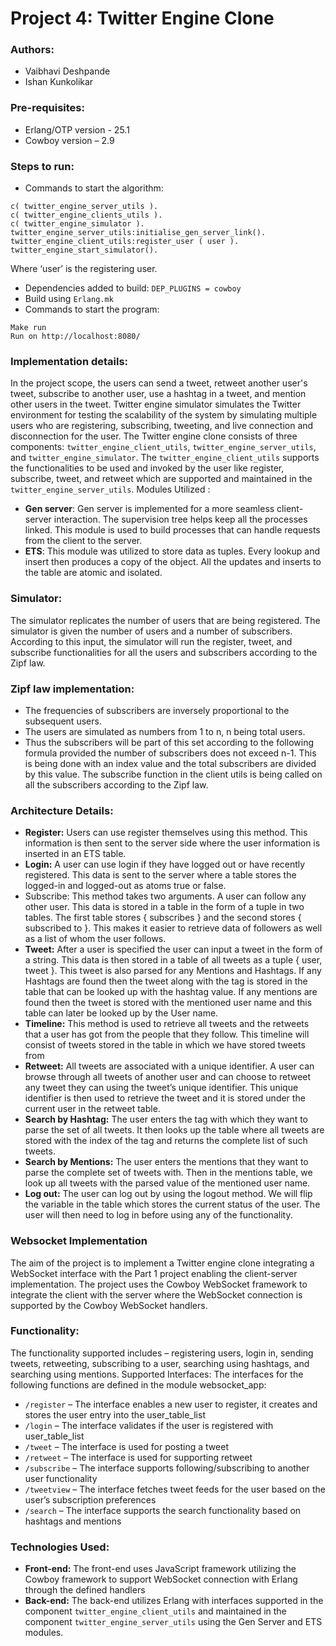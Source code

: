 # Project 4: Twitter Engine Clone

### Authors:
* Vaibhavi Deshpande
* Ishan Kunkolikar
### Pre-requisites:
* Erlang/OTP version - 25.1
* Cowboy version – 2.9
### Steps to run:
* Commands to start the algorithm:
``` 
c( twitter_engine_server_utils ).
c( twitter_engine_clients_utils ).
c( twitter_engine_simulator ).
twitter_engine_server_utils:initialise_gen_server_link().
twitter_engine_client_utils:register_user ( user ).
twitter_engine_start_simulator().
```
Where ‘user’ is the registering user.

* Dependencies added to build: `DEP_PLUGINS = cowboy`
* Build using `Erlang.mk`
* Commands to start the program:
``` 
Make run
Run on http://localhost:8080/
``` 

### Implementation details:
In the project scope, the users can send a tweet, retweet another user's tweet, subscribe to another user, use a hashtag in a tweet, and mention other users in the tweet. Twitter engine simulator simulates the Twitter environment for testing the scalability of the system by simulating multiple users who are registering, subscribing, tweeting, and live connection and disconnection for the user. The Twitter engine clone consists of three components: `twitter_engine_client_utils`, `twitter_engine_server_utils`, and `twitter_engine_simulator`. The `twitter_engine_client_utils` supports the functionalities to be used and invoked by the user like register, subscribe, tweet, and retweet which are supported and maintained in the `twitter_engine_server_utils`.
Modules Utilized :
* **Gen server**: Gen server is implemented for a more seamless client-server interaction. The supervision tree helps keep all the processes linked. This module is used to build processes that can handle requests from the client to the server.
* **ETS**: This module was utilized to store data as tuples. Every lookup and insert then produces a copy of the object. All the updates and inserts to the table are atomic and isolated.
### Simulator:
The simulator replicates the number of users that are being registered. The simulator is given the number of users and a number of subscribers. According to this input, the simulator will run the register, tweet, and subscribe functionalities for all the users and subscribers according to the Zipf law.
### **Zipf law implementation:**
* The frequencies of subscribers are inversely proportional to the subsequent users.
* The users are simulated as numbers from 1 to n, n being total users.
* Thus the subscribers will be part of this set according to the following formula provided the
number of subscribers does not exceed n-1.
This is being done with an index value and the total subscribers are divided by this value. The subscribe function in the client utils is being called on all the subscribers according to the Zipf law.
### Architecture Details:
* **Register:** Users can use register themselves using this method. This information is then sent to the server side where the user information is inserted in an ETS table.
* **Login:** A user can use login if they have logged out or have recently registered. This data is sent to the server where a table stores the logged-in and logged-out as atoms true or false.
* Subscribe: This method takes two arguments. A user can follow any other user. This data is stored in a table in the form of a tuple in two tables. The first table stores { subscribes } and the second stores { subscribed to }. This makes it easier to retrieve data of followers as well as a list of whom the user follows.
* **Tweet:** After a user is specified the user can input a tweet in the form of a string. This data is then stored in a table of all tweets as a tuple { user, tweet }. This tweet is also parsed for any Mentions and Hashtags. If any Hashtags are found then the tweet along with the tag is stored in the table that can be looked up with the hashtag value. If any mentions are found then the tweet is stored with the mentioned user name and this table can later be looked up by the User name.
* **Timeline:** This method is used to retrieve all tweets and the retweets that a user has got from the people that they follow. This timeline will consist of tweets stored in the table in which we have stored tweets from
* **Retweet:** All tweets are associated with a unique identifier. A user can browse through all tweets of another user and can choose to retweet any tweet they can using the tweet’s unique identifier. This unique identifier is then used to retrieve the tweet and it is stored under the current user in the retweet table.
* **Search by Hashtag:** The user enters the tag with which they want to parse the set of all tweets. It then looks up the table where all tweets are stored with the index of the tag and returns the complete list of such tweets.
* **Search by Mentions:** The user enters the mentions that they want to parse the complete set of tweets with. Then in the mentions table, we look up all tweets with the parsed value of the mentioned user name.
* **Log out:** The user can log out by using the logout method. We will flip the variable in the table which stores the current status of the user. The user will then need to log in before using any of the functionality.

### Websocket Implementation
The aim of the project is to implement a Twitter engine clone integrating a WebSocket interface with the Part 1 project enabling the client-server implementation. The project uses the Cowboy WebSocket framework to integrate the client with the server where the WebSocket connection is supported by the Cowboy WebSocket handlers.
### Functionality:
The functionality supported includes – registering users, login in, sending tweets, retweeting, subscribing to a user, searching using hashtags, and searching using mentions.
Supported Interfaces:
The interfaces for the following functions are defined in the module websocket_app:
* `/register` – The interface enables a new user to register, it creates and stores the user
entry into the user_table_list
* `/login` – The interface validates if the user is registered with user_table_list
* `/tweet` – The interface is used for posting a tweet
* `/retweet` – The interface is used for supporting retweet
* `/subscribe` – The interface supports following/subscribing to another user functionality
* `/tweetview` – The interface fetches tweet feeds for the user based on the user’s
subscription preferences
* `/search` – The interface supports the search functionality based on hashtags and mentions

### Technologies Used:
* **Front-end:** The front-end uses JavaScript framework utilizing the Cowboy framework to support WebSocket connection with Erlang through the defined handlers
* **Back-end:** The back-end utilizes Erlang with interfaces supported in the component `twitter_engine_client_utils` and maintained in the component `twitter_engine_server_utils` using the Gen Server and ETS modules.
